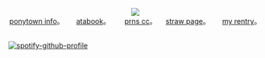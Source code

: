 <p align="center">
<img src="https://i.postimg.cc/Sj0MZgFD/IMG-1698.png">   
<br><a href="https://rentry.co/skulls">ponytown info</a>。   ⠀⠀<a href=https://ishmael.atabook.org>atabook</a>。  ⠀⠀ <a href=https://pronouns.cc/@girleraser>prns cc</a>。  ⠀ <a href=https://girleraser.straw.page>straw page</a>。   ⠀⠀<a href="https://rentry.co/hm">my rentry</a>。  ⠀ ⠀<br
</p>

[![spotify-github-profile](https://spotify-github-profile.kittinanx.com/api/view?uid=316jynlqyyw2teijbwdr2dzem624&cover_image=true&theme=natemoo-re&show_offline=true&background_color=ffffff&interchange=true&bar_color=e0f9b1&bar_color_cover=false)](https://spotify-github-profile.kittinanx.com/api/view?uid=316jynlqyyw2teijbwdr2dzem624&redirect=true)
